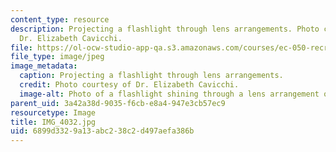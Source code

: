 ```yaml
---
content_type: resource
description: Projecting a flashlight through lens arrangements. Photo courtesy of
  Dr. Elizabeth Cavicchi.
file: https://ol-ocw-studio-app-qa.s3.amazonaws.com/courses/ec-050-recreate-experiments-from-history-inform-the-future-from-the-past-galileo-january-iap-2010/6899d3329a13abc238c2d497aefa386b_IMG_4032.jpg
file_type: image/jpeg
image_metadata:
  caption: Projecting a flashlight through lens arrangements.
  credit: Photo courtesy of Dr. Elizabeth Cavicchi.
  image-alt: Photo of a flashlight shining through a lens arrangement of two lenses.
parent_uid: 3a42a38d-9035-f6cb-e8a4-947e3cb57ec9
resourcetype: Image
title: IMG_4032.jpg
uid: 6899d332-9a13-abc2-38c2-d497aefa386b
---
```

